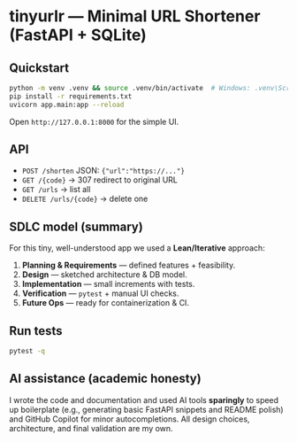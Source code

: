 
# tinyurlr — Minimal URL Shortener (FastAPI + SQLite)

## Quickstart
```bash
python -m venv .venv && source .venv/bin/activate  # Windows: .venv\Scripts\activate
pip install -r requirements.txt
uvicorn app.main:app --reload
```
Open `http://127.0.0.1:8000` for the simple UI.

## API
- `POST /shorten` JSON: `{"url":"https://..."}`
- `GET /{code}` → 307 redirect to original URL
- `GET /urls` → list all
- `DELETE /urls/{code}` → delete one

## SDLC model (summary)
For this tiny, well-understood app we used a **Lean/Iterative** approach:
1) **Planning & Requirements** — defined features + feasibility.  
2) **Design** — sketched architecture & DB model.  
3) **Implementation** — small increments with tests.  
4) **Verification** — `pytest` + manual UI checks.  
5) **Future Ops** — ready for containerization & CI.

## Run tests
```bash
pytest -q
```

## AI assistance (academic honesty)
I wrote the code and documentation and used AI tools **sparingly** to speed up boilerplate (e.g., generating basic FastAPI snippets and README polish) and GitHub Copilot for minor autocompletions. All design choices, architecture, and final validation are my own.
